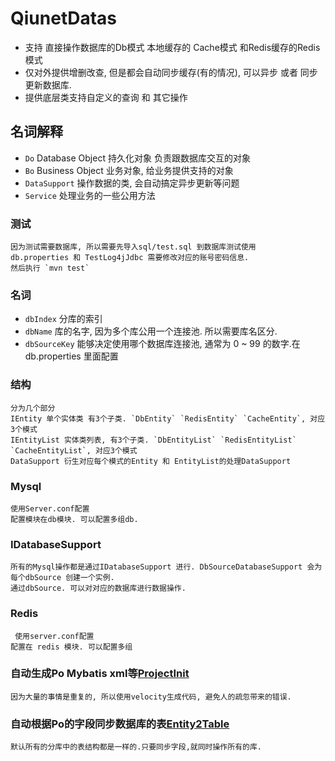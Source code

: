 # QiunetDatas
	 
* 支持 直接操作数据库的Db模式  本地缓存的 Cache模式 和Redis缓存的Redis模式
* 仅对外提供增删改查, 但是都会自动同步缓存(有的情况), 可以异步 或者 同步更新数据库.
* 提供底层类支持自定义的查询 和 其它操作
	  
## 名词解释
* `Do` Database Object 持久化对象 负责跟数据库交互的对象
* `Bo` Business Object 业务对象, 给业务提供支持的对象
* `DataSupport` 操作数据的类, 会自动搞定异步更新等问题
* `Service`    处理业务的一些公用方法


### 测试
    因为测试需要数据库, 所以需要先导入sql/test.sql 到数据库测试使用
    db.properties 和 TestLog4jJdbc 需要修改对应的账号密码信息.
    然后执行 `mvn test`

### 名词
* `dbIndex` 	分库的索引
* `dbName`    库的名字, 因为多个库公用一个连接池. 所以需要库名区分.
* `dbSourceKey` 能够决定使用哪个数据库连接池, 通常为 0 ~ 99 的数字.在db.properties 里面配置


### 结构
	分为几个部分
	IEntity 单个实体类 有3个子类. `DbEntity` `RedisEntity` `CacheEntity`, 对应3个模式
	IEntityList 实体类列表, 有3个子类. `DbEntityList` `RedisEntityList` `CacheEntityList`, 对应3个模式
	DataSupport 衍生对应每个模式的Entity 和 EntityList的处理DataSupport
    

### Mysql
	使用Server.conf配置
	配置模块在db模块. 可以配置多组db.
	
### IDatabaseSupport
	所有的Mysql操作都是通过IDatabaseSupport 进行. DbSourceDatabaseSupport 会为每个dbSource 创建一个实例.
	通过dbSource. 可以对对应的数据库进行数据操作.
	 	
	
	
### Redis
     使用server.conf配置
	配置在 redis 模块. 可以配置多组


### 自动生成Po Mybatis xml等[ProjectInit](../ProjectInit/README.md)
	因为大量的事情是重复的, 所以使用velocity生成代码, 避免人的疏忽带来的错误.

### 自动根据Po的字段同步数据库的表[Entity2Table](../Entity2Table/README.md)
	默认所有的分库中的表结构都是一样的.只要同步字段,就同时操作所有的库.
	
